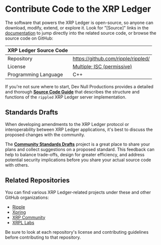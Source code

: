 # Contribute Code to the XRP Ledger

The software that powers the XRP Ledger is open-source, so anyone can download, modify, extend, or explore it. Look for "[Source]" links in the [documentation](docs.html) to jump directly into the related source code, or browse the source code on GitHub:

| XRP Ledger Source Code |                                                     |
|:-----------------------|:----------------------------------------------------|
| Repository             | <https://github.com/ripple/rippled/>                |
| License                | [Multiple; ISC (permissive)](https://github.com/ripple/rippled/blob/develop/LICENSE) |
| Programming Language   | C++                                                 |

If you're not sure where to start, Dev Null Productions provides a detailed and thorough [**Source Code Guide**](https://xrpintel.com/source) that describes the structure and functions of the `rippled` XRP Ledger server implementation.

## Standards Drafts

When developing amendments to the XRP Ledger protocol or interoperability between XRP Ledger applications, it's best to discuss the proposed changes with the community.

The [**Community Standards Drafts**](https://github.com/xrp-community/standards-drafts/) project is a great place to share your plans and collect suggestions on a proposed standard. This feedback can help to balance trade-offs, design for greater efficiency, and address potential security implications before you share your actual source code with others.


## Related Repositories

You can find various XRP Ledger-related projects under these and other GitHub organizations:

- [Ripple](https://github.com/ripple/)
- [Xpring](https://github.com/xpring-eng/)
- [XRP Community](https://github.com/xrp-community/)
- [XRPL Labs](https://github.com/XRPL-Labs/)

Be sure to look at each repository's license and contributing guidelines before contributing to that repository.
